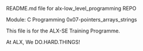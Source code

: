 README.md file for alx-low_level_programming REPO

Module: C Programming
0x07-pointers_arrays_strings

This file is for the ALX-SE Training Programme.

At ALX, We DO.HARD.THINGS!
